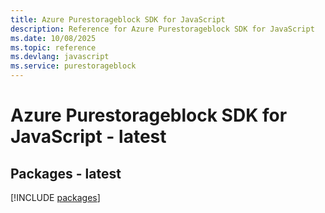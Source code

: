 ```yaml
---
title: Azure Purestorageblock SDK for JavaScript
description: Reference for Azure Purestorageblock SDK for JavaScript
ms.date: 10/08/2025
ms.topic: reference
ms.devlang: javascript
ms.service: purestorageblock
---
```

# Azure Purestorageblock SDK for JavaScript - latest
## Packages - latest
[!INCLUDE [packages](purestorageblock-index.md)]